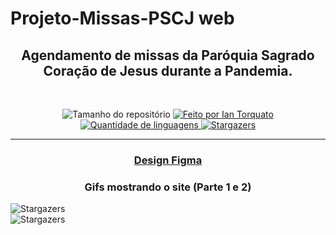 <h1> Projeto-Missas-PSCJ web </h1>
<h2 align="center"> Agendamento de missas da Paróquia Sagrado Coração de Jesus durante a Pandemia. </h2>
<br/>

<p align="center">
  <img alt="Tamanho do repositório" src="https://img.shields.io/github/repo-size/IanTorquato/Projeto_PSCJ-Web">

  <a href="https://www.instagram.com/ian_1408/">
    <img alt="Feito por Ian Torquato" src="https://img.shields.io/badge/made%20by-Ian%20Torquato-%2304D361">
  </a>

  <a href="https://github.com/IanTorquato/Projeto_PSCJ-Web/search?l=typescript">
    <img alt="Quantidade de linguagens" src="https://img.shields.io/github/languages/count/IanTorquato/Projeto_PSCJ-Web">
  </a>

  <a href="https://github.com/IanTorquato/Projeto_PSCJ-Web/stargazers">
    <img alt="Stargazers" src="https://img.shields.io/github/stars/IanTorquato/Projeto_PSCJ-Web">
  </a>
</p>

---

<h3 align="center"> <a href="https://www.figma.com/file/mfEltQVbOUXwJQtViqHOWi/Web" target="_blank">Design Figma</a> </h3>

<p align="center">
 <h3 align="center">Gifs mostrando o site (Parte 1 e 2)</h3>
 <img alt="Stargazers" src="https://github.com/IanTorquato/Projeto_PSCJ-Web/blob/master/preview/Web_01.gif">
 <br/>
 <img alt="Stargazers" src="https://github.com/IanTorquato/Projeto_PSCJ-Web/blob/master/preview/Web_02.gif">
</p>
